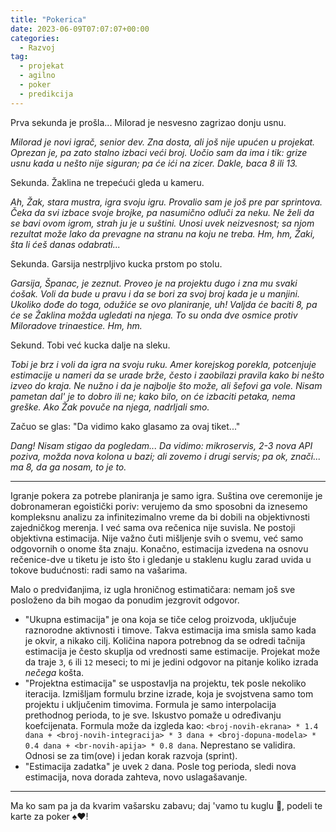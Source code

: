 ```yaml
---
title: "Pokerica"
date: 2023-06-09T07:07:07+00:00
categories:
  - Razvoj
tag:
  - projekat
  - agilno
  - poker
  - predikcija
---
```


Prva sekunda je prošla... Milorad je nesvesno zagrizao donju usnu.

<!--more-->

_Milorad je novi igrač, senior dev. Zna dosta, ali još nije upućen u projekat. Oprezan je, pa zato stalno izbaci veći broj. Uočio sam da ima i tik: grize usnu kada u nešto nije siguran; pa će ići na zicer. Dakle, baca 8 ili 13._

Sekunda. Žaklina ne trepećući gleda u kameru.

_Ah, Žak, stara mustra, igra svoju igru. Provalio sam je još pre par sprintova. Čeka da svi izbace svoje brojke, pa nasumično odluči za neku. Ne želi da se bavi ovom igrom, strah ju je u suštini. Unosi uvek neizvesnost; sa njom rezultat može lako da prevagne na stranu na koju ne treba. Hm, hm, Žaki, šta li ćeš danas odabrati..._

Sekunda. Garsija nestrpljivo kucka prstom po stolu.

_Garsija, Španac, je zeznut. Proveo je na projektu dugo i zna mu svaki ćošak. Voli da bude u pravu i da se bori za svoj broj kada je u manjini. Ukoliko dođe do toga, odužiće se ovo planiranje, uh! Valjda će baciti 8, pa će se Žaklina možda ugledati na njega. To su onda dve osmice protiv Miloradove trinaestice. Hm, hm._

Sekund. Tobi već kucka dalje na sleku.

_Tobi je brz i voli da igra na svoju ruku. Amer korejskog porekla, potcenjuje estimacije u nameri da se urade brže, često i zaobilazi pravila kako bi nešto izveo do kraja. Ne nužno i da je najbolje što može, ali šefovi ga vole. Nisam pametan dal' je to dobro ili ne; kako bilo, on će izbaciti petaka, nema greške. Ako Žak povuče na njega, nadrljali smo._

Začuo se glas: "Da vidimo kako glasamo za ovaj tiket..."

_Dang! Nisam stigao da pogledam... Da vidimo: mikroservis, 2-3 nova API poziva, možda nova kolona u bazi; ali zovemo i drugi servis; pa ok, znači... ma 8, da ga nosam, to je to._

----

Igranje pokera za potrebe planiranja je samo igra. Suština ove ceremonije je dobronameran egoistički poriv: verujemo da smo sposobni da iznesemo kompleksnu analizu za infinitezimalno vreme da bi dobili na objektivnosti zajedničkog merenja. I već sama ova rečenica nije suvisla. Ne postoji objektivna estimacija. Nije važno čuti mišljenje svih o svemu, već samo odgovornih o onome šta znaju. Konačno, estimacija izvedena na osnovu rečenice-dve u tiketu je isto što i gledanje u staklenu kuglu zarad uvida u tokove budućnosti: radi samo na vašarima.

Malo o predviđanjima, iz ugla hroničnog estimatičara: nemam još sve posloženo da bih mogao da ponudim jezgrovit odgovor.

+ "Ukupna estimacija" je ona koja se tiče celog proizvoda, uključuje raznorodne aktivnosti i timove. Takva estimacija ima smisla samo kada je okvir, a nikako cilj. Količina napora potrebnog da se odredi tačnija estimacija je često skuplja od vrednosti same estimacije. Projekat može da traje `3`, `6` ili `12` meseci; to mi je jedini odgovor na pitanje koliko izrada _nečega_ košta.
+ "Projektna estimacija" se uspostavlja na projektu, tek posle nekoliko iteracija. Izmišljam formulu brzine izrade, koja je svojstvena samo tom projektu i uključenim timovima. Formula je samo interpolacija prethodnog perioda, to je sve. Iskustvo pomaže u određivanju koefcijenata. Formula može da izgleda kao: `<broj-novih-ekrana> * 1.4 dana + <broj-novih-integracija> * 3 dana + <broj-dopuna-modela> * 0.4 dana + <br-novih-apija> * 0.8 dana`. Neprestano se validira. Odnosi se za tim(ove) i jedan korak razvoja (sprint).
+ "Estimacija zadatka" je uvek `2` dana. Posle tog perioda, sledi nova estimacija, nova dorada zahteva, novo uslagašavanje.


---

Ma ko sam pa ja da kvarim vašarsku zabavu; daj 'vamo tu kuglu 🔮, podeli te karte za poker ♠️♥️!